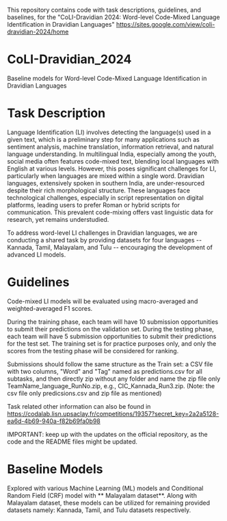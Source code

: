 This repository contains code with task descriptions, guidelines, and baselines, for the "CoLI-Dravidian 2024: Word-level Code-Mixed Language Identification in Dravidian Languages" https://sites.google.com/view/coli-dravidian-2024/home

# CoLI-Dravidian_2024
Baseline models for Word-level Code-Mixed Language Identification in Dravidian Languages

# Task Description
Language Identification (LI) involves detecting the language(s) used in a given text, which is a preliminary step for many applications such as sentiment analysis, machine translation, information retrieval, and natural language understanding. In multilingual India, especially among the youth, social media often features code-mixed text, blending local languages with English at various levels. However, this poses significant challenges for LI, particularly when languages are mixed within a single word. Dravidian languages, extensively spoken in southern India, are under-resourced despite their rich morphological structure. These languages face technological challenges, especially in script representation on digital platforms, leading users to prefer Roman or hybrid scripts for communication. This prevalent code-mixing offers vast linguistic data for research, yet remains understudied.

To address word-level LI challenges in Dravidian languages, we are conducting a shared task by providing datasets for four languages -- Kannada, Tamil, Malayalam, and Tulu -- encouraging the development of advanced LI models.

# Guidelines
Code-mixed LI models will be evaluated using macro-averaged and weighted-averaged F1 scores.

During the training phase, each team will have 10 submission opportunities to submit their predictions on the validation set. During the testing phase, each team will have 5 submission opportunities to submit their predictions for the test set. The training set is for practice purposes only, and only the scores from the testing phase will be considered for ranking.

Submissions should follow the same structure as the Train set: a CSV file with two columns, "Word" and "Tag" named as predictions.csv for all subtasks, and then directly zip without any folder and name the zip file only TeamName_language_RunNo.zip, e.g., CIC_Kannada_Run3.zip. (Note: the csv file only predicsions.csv and zip file as mentioned)

Task related other information can also be found in https://codalab.lisn.upsaclay.fr/competitions/19357?secret_key=2a2a5128-ea6d-4b69-940a-f82b69fa0b98

IMPORTANT: keep up with the updates on the official repository,
as the code and the README files might be updated.

# Baseline Models
Explored with various Machine Learning (ML) models and Conditional Random Field (CRF) model with ** Malayalam dataset**. Along with Malayalam dataset, these models can be utilized for remaining provided datasets namely: Kannada, Tamil, and Tulu datasets respectively.
